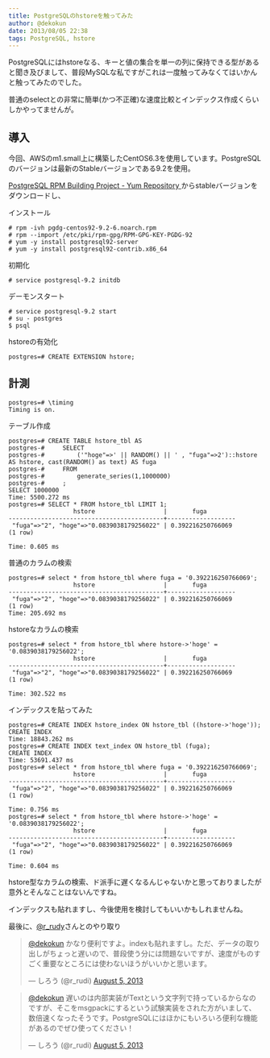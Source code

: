 ```yaml
---
title: PostgreSQLのhstoreを触ってみた
author: @dekokun
date: 2013/08/05 22:38
tags: PostgreSQL, hstore
---
```


PostgreSQLにはhstoreなる、キーと値の集合を単一の列に保持できる型があると聞き及びまして、普段MySQLな私ですがこれは一度触ってみなくてはいかんと触ってみたのでした。

普通のselectとの非常に簡単(かつ不正確)な速度比較とインデックス作成くらいしかやってませんが。

## 導入

今回、AWSのm1.small上に構築したCentOS6.3を使用しています。PostgreSQLのバージョンは最新のStableバージョンである9.2を使用。

[PostgreSQL RPM Building Project - Yum Repository ](http://yum.postgresql.org/)からstableバージョンをダウンロードし、

インストール

    # rpm -ivh pgdg-centos92-9.2-6.noarch.rpm
    # rpm --import /etc/pki/rpm-gpg/RPM-GPG-KEY-PGDG-92
    # yum -y install postgresql92-server
    # yum -y install postgresql92-contrib.x86_64

初期化

    # service postgresql-9.2 initdb

デーモンスタート

    # service postgresql-9.2 start
    # su - postgres
    $ psql

hstoreの有効化

    postgres=# CREATE EXTENSION hstore;

## 計測

    postgres=# \timing
    Timing is on.

テーブル作成

    postgres=# CREATE TABLE hstore_tbl AS
    postgres-#     SELECT
    postgres-#         ('"hoge"=>' || RANDOM() || ' , "fuga"=>2')::hstore AS hstore, cast(RANDOM() as text) AS fuga
    postgres-#     FROM
    postgres-#         generate_series(1,1000000)
    postgres-#     ;
    SELECT 1000000
    Time: 5500.272 ms
    postgres=# SELECT * FROM hstore_tbl LIMIT 1;
                      hstore                   |       fuga
    -------------------------------------------+-------------------
     "fuga"=>"2", "hoge"=>"0.0839038179256022" | 0.392216250766069
    (1 row)
    
    Time: 0.605 ms

普通のカラムの検索

    postgres=# select * from hstore_tbl where fuga = '0.392216250766069';
                      hstore                   |       fuga
    -------------------------------------------+-------------------
     "fuga"=>"2", "hoge"=>"0.0839038179256022" | 0.392216250766069
    (1 row)
    Time: 205.692 ms
    

hstoreなカラムの検索

    postgres=# select * from hstore_tbl where hstore->'hoge' = '0.0839038179256022';
                      hstore                   |       fuga
    -------------------------------------------+-------------------
     "fuga"=>"2", "hoge"=>"0.0839038179256022" | 0.392216250766069
    (1 row)
    
    Time: 302.522 ms

インデックスを貼ってみた

    postgres=# CREATE INDEX hstore_index ON hstore_tbl ((hstore->'hoge'));
    CREATE INDEX
    Time: 18843.262 ms
    postgres=# CREATE INDEX text_index ON hstore_tbl (fuga);
    CREATE INDEX
    Time: 53691.437 ms
    postgres=# select * from hstore_tbl where fuga = '0.392216250766069';
                      hstore                   |       fuga
    -------------------------------------------+-------------------
     "fuga"=>"2", "hoge"=>"0.0839038179256022" | 0.392216250766069
    (1 row)
    
    Time: 0.756 ms
    postgres=# select * from hstore_tbl where hstore->'hoge' = '0.0839038179256022';
                      hstore                   |       fuga
    -------------------------------------------+-------------------
     "fuga"=>"2", "hoge"=>"0.0839038179256022" | 0.392216250766069
    (1 row)
    
    Time: 0.604 ms

hstore型なカラムの検索、ド派手に遅くなるんじゃないかと思っておりましたが意外とそんなことはないんですね。

インデックスも貼れますし、今後使用を検討してもいいかもしれませんね。

最後に、[@r_rudy](https://twitter.com/r_rudi)さんとのやり取り

<blockquote class="twitter-tweet"><p><a href="https://twitter.com/dekokun">@dekokun</a> かなり便利ですよ。indexも貼れますし。ただ、データの取り出しがちょっと遅いので、普段使う分には問題ないですが、速度がものすごく重要なところには使わないほうがいいかと思います。</p>&mdash; しろう (@r_rudi) <a href="https://twitter.com/r_rudi/statuses/364370906103033858">August 5, 2013</a></blockquote>
<script async src="//platform.twitter.com/widgets.js" charset="utf-8"></script>

<blockquote class="twitter-tweet"><p><a href="https://twitter.com/dekokun">@dekokun</a> 遅いのは内部実装がTextという文字列で持っているからなのですが、そこをmsgpackにするという試験実装をされた方がいまして、数倍速くなったそうです。PostgreSQLにはほかにもいろいろ便利な機能があるのでぜひ使ってください！</p>&mdash; しろう (@r_rudi) <a href="https://twitter.com/r_rudi/statuses/364372885256671232">August 5, 2013</a></blockquote>
<script async src="//platform.twitter.com/widgets.js" charset="utf-8"></script>
